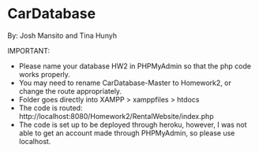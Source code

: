 # CarDatabase

By: Josh Mansito and Tina Hunyh

IMPORTANT: 
- Please name your database HW2 in PHPMyAdmin so that the php code works properly.
- You may need to rename CarDatabase-Master to Homework2, or change the route appropriately.
- Folder goes directly into XAMPP > xamppfiles > htdocs 
- The code is routed: http://localhost:8080/Homework2/RentalWebsite/index.php
- The code is set up to be deployed through heroku, however, I was not able to get an account made through PHPMyAdmin,
  so please use localhost. 
